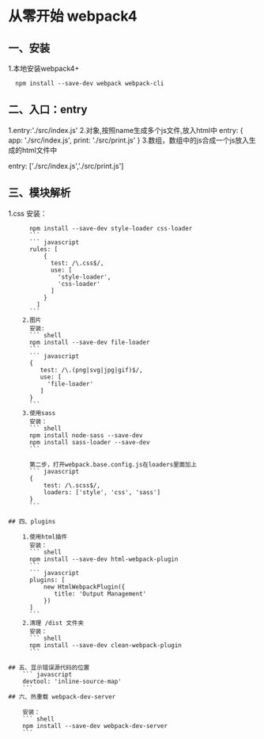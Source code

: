 # 从零开始 webpack4

## 一、安装

1.本地安装webpack4+
```shell
  npm install --save-dev webpack webpack-cli
```

## 二、入口：entry
1.entry:'./src/index.js'
2.对象,按照name生成多个js文件,放入html中
      entry: {
        app: './src/index.js',
        print: './src/print.js'
      }
3.数组，数组中的js合成一个js放入生成的html文件中

entry: ['./src/index.js','./src/print.js']

## 三、模块解析

1.css
安装：
``` shell
      npm install --save-dev style-loader css-loader
      ```
      ``` javascript
      rules: [
          {
            test: /\.css$/,
            use: [
              'style-loader',
              'css-loader'
            ]
          }
        ]
      ```
    2.图片
      安装:
      ``` shell
      npm install --save-dev file-loader
      ```
      ``` javascript
      {
         test: /\.(png|svg|jpg|gif)$/,
         use: [
           'file-loader'
         ]
      }
      ```
    3.使用sass
      安装：
      ``` shell
      npm install node-sass --save-dev
      npm install sass-loader --save-dev
      ```
      
      第二步，打开webpack.base.config.js在loaders里面加上
      ``` javascript
      {
          test: /\.scss$/,
          loaders: ['style', 'css', 'sass']
      }
      ```
      
## 四、plugins

    1.使用html插件
      安装：
      ``` shell
      npm install --save-dev html-webpack-plugin
      ```
      ``` javascript
      plugins: [
          new HtmlWebpackPlugin({
             title: 'Output Management'
          })
      ]
      ```
    2.清理 /dist 文件夹
      安装：
      ``` shell
      npm install --save-dev clean-webpack-plugin
      ```

## 五、显示错误源代码的位置
    ``` javascript
    devtool: 'inline-source-map'
    ```
## 六、热重载 webpack-dev-server

    安装：
    ``` shell
    npm install --save-dev webpack-dev-server
    ```
    
